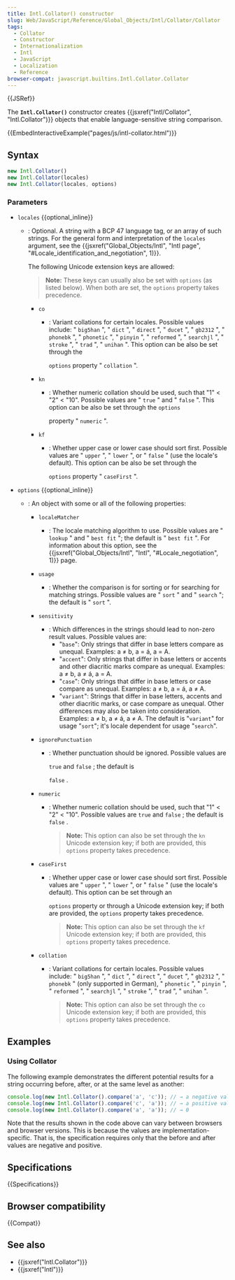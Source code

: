 ```yaml
---
title: Intl.Collator() constructor
slug: Web/JavaScript/Reference/Global_Objects/Intl/Collator/Collator
tags:
  - Collator
  - Constructor
  - Internationalization
  - Intl
  - JavaScript
  - Localization
  - Reference
browser-compat: javascript.builtins.Intl.Collator.Collator
---
```

{{JSRef}}

The **`Intl.Collator()`** constructor creates
{{jsxref("Intl/Collator", "Intl.Collator")}} objects that enable
language-sensitive string comparison.

{{EmbedInteractiveExample("pages/js/intl-collator.html")}}

<!-- The source for this interactive example is stored in a GitHub repository. If you'd like to contribute to the interactive examples project, please clone https://github.com/mdn/interactive-examples and send us a pull request. -->

## Syntax

```js
new Intl.Collator()
new Intl.Collator(locales)
new Intl.Collator(locales, options)
```

### Parameters

- `locales` {{optional_inline}}

  - : Optional. A string with a BCP 47 language tag, or an array of such
    strings. For the general form and interpretation of the `locales` argument,
    see the
    {{jsxref("Global_Objects/Intl", "Intl page",
			"#Locale_identification_and_negotiation", 1)}}.

    The following Unicode extension keys are allowed:

    > **Note:** These keys can usually also be set with `options` (as listed
    > below). When both are set, the `options` property takes precedence.

    - `co`

      - : Variant collations for certain locales. Possible values include: "
        `big5han` ", " `dict` ", " `direct` ", " `ducet` ", " `gb2312` ", "
        `phonebk` ", " `phonetic` ", " `pinyin` ", " `reformed` ", " `searchjl`
        ", " `stroke` ", " `trad` ", " `unihan` ". This option can be also be
        set through the

        `options` property " `collation` ".

    - `kn`

      - : Whether numeric collation should be used, such that "1" < "2" < "10".
        Possible values are " `true` " and " `false` ". This option can be also
        be set through the `options`

        property " `numeric` ".

    - `kf`

      - : Whether upper case or lower case should sort first. Possible values
        are " `upper` ", " `lower` ", or " `false` " (use the locale's default).
        This option can be also be set through the

        `options` property " `caseFirst` ".

- `options` {{optional_inline}}

  - : An object with some or all of the following properties:

    - `localeMatcher`
      - : The locale matching algorithm to use. Possible values are " `lookup` "
        and " `best fit` "; the default is " `best fit` ". For information about
        this option, see the
        {{jsxref("Global_Objects/Intl", "Intl", "#Locale_negotiation", 1)}}
        page.
    - `usage`
      - : Whether the comparison is for sorting or for searching for matching
        strings. Possible values are " `sort` " and " `search` "; the default is
        " `sort` ".
    - `sensitivity`
      - : Which differences in the strings should lead to non-zero result
        values. Possible values are:
        - "`base`": Only strings that differ in base letters compare as unequal.
          Examples: a ≠ b, a = á, a = A.
        - "`accent`": Only strings that differ in base letters or accents and
          other diacritic marks compare as unequal. Examples: a ≠ b, a ≠ á, a =
          A.
        - "`case`": Only strings that differ in base letters or case compare as
          unequal. Examples: a ≠ b, a = á, a ≠ A.
        - "`variant`": Strings that differ in base letters, accents and other
          diacritic marks, or case compare as unequal. Other differences may
          also be taken into consideration. Examples: a ≠ b, a ≠ á, a ≠ A. The
          default is "`variant`" for usage "`sort`"; it's locale dependent for
          usage "`search`".
    - `ignorePunctuation`

      - : Whether punctuation should be ignored. Possible values are

        `true` and `false` ; the default is

        `false` .

    - `numeric`
      - : Whether numeric collation should be used, such that "1" < "2" < "10".
        Possible values are `true` and `false` ; the default is `false` .
        > **Note:** This option can also be set through the `kn` Unicode
        > extension key; if both are provided, this `options` property takes
        > precedence.
    - `caseFirst`

      - : Whether upper case or lower case should sort first. Possible values
        are " `upper` ", " `lower` ", or " `false` " (use the locale's default).
        This option can be set through an

        `options` property or through a Unicode extension key; if both are
        provided, the `options` property takes precedence.

        > **Note:** This option can also be set through the `kf` Unicode
        > extension key; if both are provided, this `options` property takes
        > precedence.

    - `collation`
      - : Variant collations for certain locales. Possible values include: "
        `big5han` ", " `dict` ", " `direct` ", " `ducet` ", " `gb2312` ", "
        `phonebk` " (only supported in German), " `phonetic` ", " `pinyin` ", "
        `reformed` ", " `searchjl` ", " `stroke` ", " `trad` ", " `unihan` ".
        > **Note:** This option can also be set through the `co` Unicode
        > extension key; if both are provided, this `options` property takes
        > precedence.

## Examples

### Using Collator

The following example demonstrates the different potential results for a string
occurring before, after, or at the same level as another:

```js
console.log(new Intl.Collator().compare('a', 'c')); // → a negative value
console.log(new Intl.Collator().compare('c', 'a')); // → a positive value
console.log(new Intl.Collator().compare('a', 'a')); // → 0
```

Note that the results shown in the code above can vary between browsers and
browser versions. This is because the values are implementation-specific. That
is, the specification requires only that the before and after values are
negative and positive.

## Specifications

{{Specifications}}

## Browser compatibility

{{Compat}}

## See also

- {{jsxref("Intl.Collator")}}
- {{jsxref("Intl")}}

